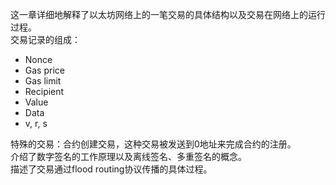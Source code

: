 这一章详细地解释了以太坊网络上的一笔交易的具体结构以及交易在网络上的运行过程。  
交易记录的组成：  
- Nonce
- Gas price
- Gas limit
- Recipient
- Value
- Data
- v, r, s

特殊的交易：合约创建交易，这种交易被发送到0地址来完成合约的注册。  
介绍了数字签名的工作原理以及离线签名、多重签名的概念。  
描述了交易通过flood routing协议传播的具体过程。
